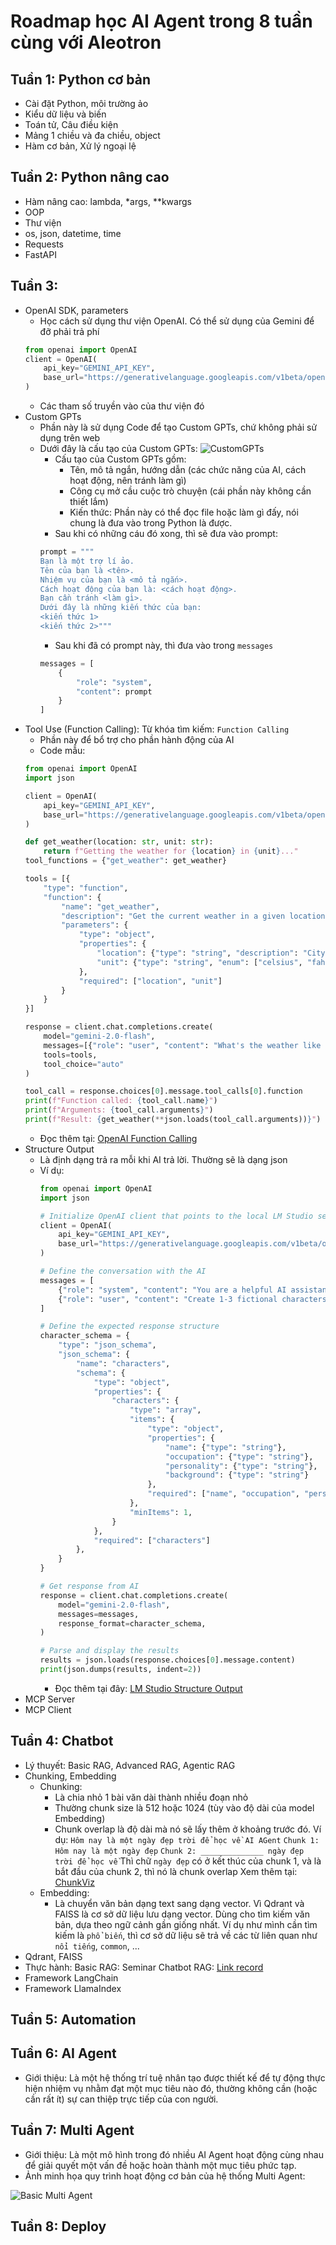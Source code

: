 # Roadmap học AI Agent trong 8 tuần cùng với Aleotron

## Tuần 1: Python cơ bản
* Cài đặt Python, môi trường ảo
* Kiểu dữ liệu và biến
* Toán tử, Câu điều kiện
* Mảng 1 chiều và đa chiều, object
* Hàm cơ bản, Xử lý ngoại lệ

## Tuần 2: Python nâng cao
* Hàm nâng cao: lambda, *args, **kwargs
* OOP
* Thư viện
* os, json, datetime, time
* Requests
* FastAPI

## Tuần 3: 
* OpenAI SDK, parameters
    - Học cách sử dụng thư viện OpenAI. Có thể sử dụng của Gemini để đỡ phải trả phí
    ```python   
    from openai import OpenAI
    client = OpenAI(
        api_key="GEMINI_API_KEY",
        base_url="https://generativelanguage.googleapis.com/v1beta/openai/"
    )
    ```
    - Các tham số truyền vào của thư viện đó
* Custom GPTs
    - Phần này là sử dụng Code để tạo Custom GPTs, chứ không phải sử dụng trên web
    - Dưới đây là cấu tạo của Custom GPTs:
        ![CustomGPTs](assets/Custom_GPTs.jpg)
        - Cấu tạo của Custom GPTs gồm: 
            - Tên, mô tả ngắn, hướng dẫn (các chức năng của AI, cách hoạt động, nên tránh làm gì)
            - Công cụ mở cầu cuộc trò chuyện (cái phần này không cần thiết lắm)
            - Kiến thức: Phần này có thể đọc file hoặc làm gì đấy, nói chung là đưa vào trong Python là được. 
        - Sau khi có những cáu đó xong, thì sẽ đưa vào prompt:
        ```python
        prompt = """
        Bạn là một trợ lí ảo. 
        Tên của bạn là <tên>. 
        Nhiệm vụ của bạn là <mô tả ngắn>.
        Cách hoạt động của bạn là: <cách hoạt động>.
        Bạn cần tránh <làm gì>.
        Dưới đây là những kiến thức của bạn:
        <kiến thức 1>
        <kiến thức 2>"""
        ```          
        - Sau khi đã có prompt này, thì đưa vào trong `messages`
        ```python
        messages = [
            {
                "role": "system",
                "content": prompt
            }
        ]
        ```  
* Tool Use (Function Calling): Từ khóa tìm kiếm: `Function Calling`
    - Phần này để bổ trợ cho phần hành động của AI
    - Code mẫu:
    ```python
    from openai import OpenAI
    import json

    client = OpenAI(
        api_key="GEMINI_API_KEY",
        base_url="https://generativelanguage.googleapis.com/v1beta/openai/"
    )

    def get_weather(location: str, unit: str):
        return f"Getting the weather for {location} in {unit}..."
    tool_functions = {"get_weather": get_weather}

    tools = [{
        "type": "function",
        "function": {
            "name": "get_weather",
            "description": "Get the current weather in a given location",
            "parameters": {
                "type": "object",
                "properties": {
                    "location": {"type": "string", "description": "City and state, e.g., 'San Francisco, CA'"},
                    "unit": {"type": "string", "enum": ["celsius", "fahrenheit"]}
                },
                "required": ["location", "unit"]
            }
        }
    }]

    response = client.chat.completions.create(
        model="gemini-2.0-flash",
        messages=[{"role": "user", "content": "What's the weather like in San Francisco?"}],
        tools=tools,
        tool_choice="auto"
    )

    tool_call = response.choices[0].message.tool_calls[0].function
    print(f"Function called: {tool_call.name}")
    print(f"Arguments: {tool_call.arguments}")
    print(f"Result: {get_weather(**json.loads(tool_call.arguments))}")
    ```
    - Đọc thêm tại: [OpenAI Function Calling](https://platform.openai.com/docs/guides/function-calling/function-calling?api-mode=responses)
* Structure Output
    - Là định dạng trả ra mỗi khi AI trả lời. Thường sẽ là dạng json
    - Ví dụ:
        ```python
        from openai import OpenAI
        import json

        # Initialize OpenAI client that points to the local LM Studio server
        client = OpenAI(
            api_key="GEMINI_API_KEY",
            base_url="https://generativelanguage.googleapis.com/v1beta/openai/"
        )

        # Define the conversation with the AI
        messages = [
            {"role": "system", "content": "You are a helpful AI assistant."},
            {"role": "user", "content": "Create 1-3 fictional characters"}
        ]

        # Define the expected response structure
        character_schema = {
            "type": "json_schema",
            "json_schema": {
                "name": "characters",
                "schema": {
                    "type": "object",
                    "properties": {
                        "characters": {
                            "type": "array",
                            "items": {
                                "type": "object",
                                "properties": {
                                    "name": {"type": "string"},
                                    "occupation": {"type": "string"},
                                    "personality": {"type": "string"},
                                    "background": {"type": "string"}
                                },
                                "required": ["name", "occupation", "personality", "background"]
                            },
                            "minItems": 1,
                        }
                    },
                    "required": ["characters"]
                },
            }
        }

        # Get response from AI
        response = client.chat.completions.create(
            model="gemini-2.0-flash",
            messages=messages,
            response_format=character_schema,
        )

        # Parse and display the results
        results = json.loads(response.choices[0].message.content)
        print(json.dumps(results, indent=2))
        ```
        - Đọc thêm tại đây: [LM Studio Structure Output](https://lmstudio.ai/docs/app/api/structured-output#structured-output)
* MCP Server
* MCP Client

## Tuần 4: Chatbot
* Lý thuyết: Basic RAG, Advanced RAG, Agentic RAG
* Chunking, Embedding
    - Chunking: 
        - Là chia nhỏ 1 bài văn dài thành nhiều đoạn nhỏ
        - Thường chunk size là 512 hoặc 1024 (tùy vào độ dài của model Embedding)
        - Chunk overlap là độ dài mà nó sẽ lấy thêm ở khoảng trước đó. Ví dụ:
        `Hôm nay là một ngày đẹp trời để học về AI AGent`
        `Chunk 1: Hôm nay là một ngày đẹp`
        `Chunk 2: ______________ ngày đẹp trời để học về`
        Thì chữ `ngày đẹp` có ở kết thúc của chunk 1, và là bắt đầu của chunk 2, thì nó là chunk overlap
        Xem thêm tại: [ChunkViz](https://chunkviz.up.railway.app/)
    - Embedding:
        - Là chuyển văn bản dạng text sang dạng vector. Vì Qdrant và FAISS là cơ sở dữ liệu lưu dạng vector. Dùng cho tìm kiếm văn bản, dựa theo ngữ cảnh gần giống nhất. Ví dụ như mình cần tìm kiếm là `phổ biến`, thì cơ sở dữ liệu sẽ trả về các từ liên quan như `nổi tiếng`, `common`, ...
* Qdrant, FAISS
* Thực hành: Basic RAG: 
Seminar Chatbot RAG: [Link record](https://www.youtube.com/watch?v=EdJZ38rrKk0)
* Framework LangChain
* Framework LlamaIndex

## Tuần 5: Automation
## Tuần 6: AI Agent
* Giới thiệu: Là một hệ thống trí tuệ nhân tạo được thiết kế để tự động thực hiện nhiệm vụ nhằm đạt một mục tiêu nào đó, thường không cần (hoặc cần rất ít) sự can thiệp trực tiếp của con người.

## Tuần 7: Multi Agent
* Giới thiệu: Là một mô hình trong đó nhiều AI Agent hoạt động cùng nhau để giải quyết một vấn đề hoặc hoàn thành một mục tiêu phức tạp.
* Ảnh minh họa quy trình hoạt động cơ bản của hệ thống Multi Agent:

![Basic Multi Agent](assets/Multi_Agent.png)

## Tuần 8: Deploy 
